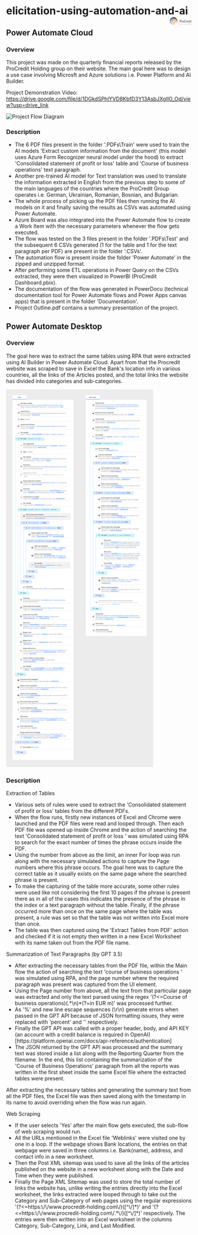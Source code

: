 # elicitation-using-automation-and-ai <img src='./Power_Automate_Cloud/Documentation/1200px-ProCredit_Holding_logo.png' width="12%" alt="Company logo" align="right"> 

## Power Automate Cloud
### Overview
This project was made on the quarterly financial reports released by the ProCredit Holding group on their website.
The main goal here was to design a use case involving Microsft and Azure solutions i.e. Power Platform and AI Builder.

Project Demonstration Video: https://drive.google.com/file/d/1DGkdSPhIYVD8KbfD3Y13AsbJXgIlO_Od/view?usp=drive_link

<img src='./Power_Automate_Cloud/Documentation/flow-detailed.svg' alt="Project Flow Diagram">

### Description
<ul>
  <li>The 6 PDF files present in the folder '.PDFs\Train' were used to train the AI models 'Extract custom information from the document' (this model uses Azure Form Recognizer neural model under the hood) to extract 'Consolidated statement of profit or loss' table and 'Course of business operations' text paragraph.</li>
  <li>Another pre-trained AI model for Text translation was used to translate the information extracted in English from the previous step to some of the main languages of the countries where the ProCredit Group operates i.e. German, Ukrainian, Romanian, Bosnian, and Bulgarian.</li>
  <li>The whole process of picking up the PDF files then running the AI models on it and finally saving the results as CSVs was automated using Power Automate.</li>
  <li>Azure Board was also integrated into the Power Automate flow to create a Work Item with the necessary parameters whenever the flow gets executed.</li>
  <li>The flow was tested on the 3 files present in the folder '.PDFs\Test' and the subsequent 6 CSVs generated (1 for the table and 1 for the text paragraph per PDF) are present in the folder '.CSVs'.</li>
  <li>The automation flow is present inside the folder 'Power Automate' in the zipped and unzipped format.</li>
  <li>After performing some ETL operations in Power Query on the CSVs extracted, they were then visualized in PowerBI (ProCredit Dashboard.pbix).</li>
  <li>The documentation of the flow was generated in PowerDocu (technical documentation tool for Power Automate flows and Power Apps canvas apps) that is present in the folder 'Documentation'.</li>
  <li>Project Outline.pdf contains a summary presentation of the project.</li>
</ul>

## Power Automate Desktop
### Overview
<p>The goal here was to extract the same tables using RPA that were extracted using AI Builder in Power Automate Cloud. Apart from that the Procredit website was scraped to save in Excel the Bank's location info in various countries, all the links of the Articles posted, and the total links the website has divided into categories and sub-categories.</p>
<img src='./Power_Automate_Desktop/Flow.png' alt="PA_Desktop Flows Image">

### Description
<p>Extraction of Tables</p>
<ul>
<li>Various sets of rules were used to extract the 'Consolidated statement of profit or loss' tables from the different PDFs.</li>
<li>When the flow runs, firstly new instances of Excel and Chrome were launched and the PDF files were read and looped through. Then each PDF file was opened up inside Chrome and the action of searching the text 'Consolidated statement of profit or loss ' was simulated using RPA to search for the exact number of times the phrase occurs inside the PDF.</li>
<li>Using the number from above as the limit, an inner For loop was run along with the necessary simulated actions to capture the Page numbers where this phrase occurs. The goal here was to capture the correct table as it usually exists on the same page where the searched phrase is present.</li>
<li>To make the capturing of the table more accurate, some other rules were used like not considering the first 10 pages if the phrase is present there as in all of the cases this indicates the presence of the phrase in the index or a text paragraph without the table. Finally, if the phrase occurred more than once on the same page where the table was present, a rule was set so that the table was not written into Excel more than once.</li>
<li>The table was then captured using the 'Extract Tables from PDF' action and checked if it is not empty then written in a new Excel Worksheet with its name taken out from the PDF file name. </li>
</ul>

<p>Summarization of Text Paragraphs (by GPT 3.5)</p>
<ul>
<li>After extracting the necessary tables from the PDF file, within the Main flow the action of searching the text 'course of business operations ' was simulated using RPA, and the page number where the required paragraph was present was captured from the UI element.</li>
<li>Using the Page number from above, all the text from that particular page was extracted and only the text parsed using the regex '(?<=Course of business operations)(.*\n)*(?=in EUR m)' was processed further.</li>
<li>As '%' and new line escape sequences (\r\n) generate errors when passed in the GPT API because of JSON formatting issues, they were replaced with 'percent' and '' respectively.</li>
<li>Finally the GPT API was called with a proper header, body, and API KEY (an account with a credit balance is required in OpenAI) [https://platform.openai.com/docs/api-reference/authentication]</li>
<li>The JSON returned by the GPT API was processed and the summary text was stored inside a list along with the Reporting Quarter from the filename. In the end, this list containing the summarization of the 'Course of Business Operations' paragraph from all the reports was written in the first sheet inside the same Excel file where the extracted tables were present.</li>
</ul>

<p>After extracting the necessary tables and generating the summary text from all the PDF files, the Excel file was then saved along with the timestamp in its name to avoid overriding when the flow was run again.</p>

<p>Web Scraping</p>
<ul>
<li> If the user selects 'Yes' after the main flow gets executed, the sub-flow of web scraping would run.</li>
<li> All the URLs mentioned in the Excel file 'Weblinks' were visited one by one in a loop. If the webpage shows Bank locations, the entries on that webpage were saved in three columns i.e. Bank(name), address, and contact info in a new worksheet.</li>
<li> Then the Post XML sitemap was used to save all the links of the articles published on the website in a new worksheet along with the Date and Time when they were published.</li>
<li> Finally the Page XML Sitemap was used to store the total number of links the website has, unlike writing the entries directly into the Excel worksheet, the links extracted were looped through to take out the Category and Sub-Category of web pages using the regular expressions '(?<=https:\/\/www.procredit-holding.com\/)([^\/]*)' and '(?<=https:\/\/www.procredit-holding.com\/.*\/)([^\/]*)' respectively. The entries were then written into an Excel worksheet in the columns Category, Sub-Category, Link, and Last Modified.</li>
</ul>
